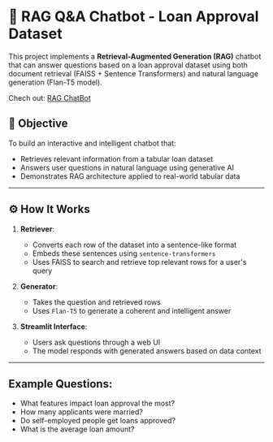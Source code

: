 # 🧠 RAG Q&A Chatbot - Loan Approval Dataset

This project implements a **Retrieval-Augmented Generation (RAG)** chatbot that can answer questions based on a loan approval dataset using both document retrieval (FAISS + Sentence Transformers) and natural language generation (Flan-T5 model).

Chech out: [RAG ChatBot](https://ragloanchatbot-l6mvi8c4krmjrwb6kuepjj.streamlit.app/)

## 📌 Objective

To build an interactive and intelligent chatbot that:
- Retrieves relevant information from a tabular loan dataset
- Answers user questions in natural language using generative AI
- Demonstrates RAG architecture applied to real-world tabular data

---

## ⚙️ How It Works

1. **Retriever**:
   - Converts each row of the dataset into a sentence-like format
   - Embeds these sentences using `sentence-transformers`
   - Uses FAISS to search and retrieve top relevant rows for a user's query

2. **Generator**:
   - Takes the question and retrieved rows
   - Uses `Flan-T5` to generate a coherent and intelligent answer

3. **Streamlit Interface**:
   - Users ask questions through a web UI
   - The model responds with generated answers based on data context
---

## Example Questions:
-	What features impact loan approval the most?
-	How many applicants were married?
-	Do self-employed people get loans approved?
-	What is the average loan amount?
